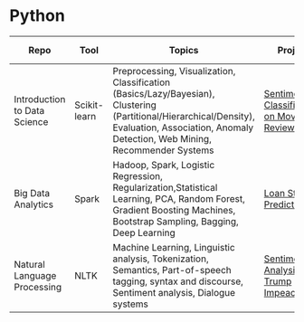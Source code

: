 # Python




| Repo  | Tool  | Topics  | Project | Course Info  |
|---|---|---|---|---|
| Introduction to Data Science  | Scikit-learn  | Preprocessing, Visualization, Classification (Basics/Lazy/Bayesian), Clustering (Partitional/Hierarchical/Density), Evaluation, Association, Anomaly Detection, Web Mining, Recommender Systems  | [Sentiment Classification on Movie Reviews](https://github.com/harper-he/Python/tree/master/Intro%20to%20Data%20Science/Sentiment%20Classification%20on%20Movie%20Reviews)  |   |
| Big Data Analytics   | Spark  | Hadoop, Spark, Logistic Regression, Regularization,Statistical Learning, PCA, Random Forest, Gradient Boosting Machines, Bootstrap Sampling, Bagging, Deep Learning | [Loan Status Prediction](https://github.com/harper-he/Python/tree/master/Big%20Data%20Analytics/Loan%20Status%20Prediction)  |   |
| Natural Language Processing  | NLTK  | Machine Learning, Linguistic analysis, Tokenization, Semantics, Part-of-speech tagging, syntax and discourse, Sentiment analysis, Dialogue systems  | [Sentiment Analysis on Trump Impeachment](https://github.com/harper-he/Python/tree/master/Natural%20Language%20Processing/Sentiment%20Analysis%20on%20Trump%20Impeachment)  |   |

